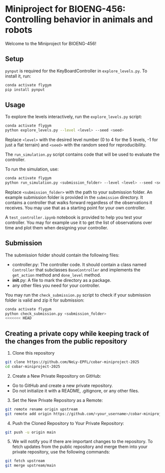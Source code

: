 # Miniproject for BIOENG-456: Controlling behavior in animals and robots

Welcome to the Miniproject for BIOENG-456!

## Setup
`pynput` is required for the KeyBoardController in `explore_levels.py`. To install it, run:
```bash
conda activate flygym
pip install pynput
```

## Usage
To explore the levels interactively, run the `explore_levels.py` script:
```bash
conda activate flygym
python explore_levels.py --level <level> --seed <seed>
```
Replace `<level>` with the desired level number (0 to 4 for the 5 levels, -1 for just a flat terrain) and `<seed>` with the random seed for reproducibility.

The `run_simulation.py` script contains code that will be used to evaluate the controller.

To run the simulation, use:
```bash
conda activate flygym
python run_simulation.py <submission_folder> --level <level> --seed <seed> --progress --max-steps 10000
```

Replace `<submission_folder>` with the path to your submission folder. An example submission folder is provided in the `submission` directory. It contains a controller that walks forward regardless of the observations it receives. You may use that as a starting point for your own controller.

A `test_controller.ipynb` notebook is provided to help you test your controller. You may for example use it to get the list of observations over time and plot them when designing your controller.

## Submission
The submission folder should contain the following files:
- controller.py: The controller code. It should contain a class named `Controller` that subclasses `BaseController` and implements the `get_action` method and `done_level` method.
- __init__.py: A file to mark the directory as a package.
- any other files you need for your controller.

You may run the `check_submission.py` script to check if your submission folder is valid and zip it for submission:
```bash
conda activate flygym
python check_submission.py <submission_folder>
<<<<<<< HEAD
```

## Creating a private copy while keeping track of the changes from the public repository
1. Clone this repository
```sh
git clone https://github.com/NeLy-EPFL/cobar-miniproject-2025
cd cobar-miniproject-2025
```
2. Create a New Private Repository on GitHub:
- Go to GitHub and create a new private repository.
- Do not initialize it with a README, .gitignore, or any other files.
3. Set the New Private Repository as a Remote:
```sh
git remote rename origin upstream
git remote add origin https://github.com/<your_username>/cobar-miniproject-2025
```
4. Push the Cloned Repository to Your Private Repository:
```sh
git push -u origin main
```
5. We will notify you if there are important changes to the repository. To fetch updates from the public repository and merge them into your private repository, use the following commands:
```sh
git fetch upstream
git merge upstream/main
```
